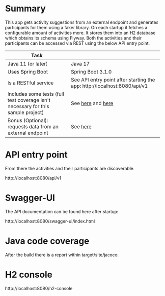# Summary

This app gets activity suggestions from an external endpoint and generates participants for
them using a faker library. On each startup it fetches a configurable amount of activities more.
It stores them into an H2 database which obtains its schema using Flyway.
Both the activities and their participants can be accessed via REST using the below API entry point.

| Task                                                                             |                                                                                                                                                                                                                                                                                                                                |
|----------------------------------------------------------------------------------|--------------------------------------------------------------------------------------------------------------------------------------------------------------------------------------------------------------------------------------------------------------------------------------------------------------------------------|
| Java 11 (or later)                                                               | Java 17                                                                                                                                                                                                                                                                                                                        |
| Uses Spring Boot                                                                 | Spring Boot 3.1.0                                                                                                                                                                                                                                                                                                              |
| Is a RESTful service                                                             | See API entry point after starting the app: http://localhost:8080/api/v1                                                                                                                                                                                                                                                       |
| Includes some tests (full test coverage isn't necessary for this sample project) | See [here](https://github.com/denispaasch/bootiful-activities/blob/master/padp.rest/src/test/java/be/dpa/bootiful/activities/padp/rest/ActivityControllerTest.java) and [here](https://github.com/denispaasch/bootiful-activities/blob/master/distribution/src/test/java/be/dpa/bootiful/activities/BootifulActivitiesIT.java) |
| Bonus (Optional): requests data from an external endpoint                        | See [here](https://github.com/denispaasch/bootiful-activities/blob/master/sadp.bored/src/main/java/be/dpa/bootiful/activities/sadp/bored/BoredActivityProvider.java)                                                                                                                                                           |


# API entry point

From there the activities and their participants are discoverable:

http://localhost:8080/api/v1

# Swagger-UI

The API documentation can be found here after startup:

http://localhost:8080/swagger-ui/index.html

# Java code coverage

After the build there is a report within target/site/jacoco.

# H2 console

http://localhost:8080/h2-console


